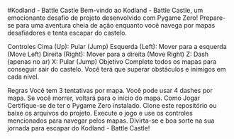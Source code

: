 #Kodland - Battle Castle
Bem-vindo ao Kodland - Battle Castle, um emocionante desafio de projeto desenvolvido com Pygame Zero! Prepare-se para uma aventura cheia de ação enquanto você navega por mapas desafiadores e tenta escapar do castelo.

Controles
Cima (Up): Pular (Jump)
Esquerda (Left): Mover para a esquerda (Move Left)
Direita (Right): Mover para a direita (Move Right)
Z: Dash (apenas no ar)
X: Pular (Jump)
Objetivo
Complete todos os mapas para conseguir sair do castelo. Você terá que superar obstáculos e inimigos em cada nível.

Regras
Você tem 3 tentativas por mapa.
Você pode usar 4 dashes por mapa.
Se você morrer, voltará para o início do mapa.
Como Jogar
Certifique-se de ter o Pygame Zero instalado.
Clone este repositório ou baixe os arquivos do projeto.
Execute o jogo e use os controles mencionados para navegar pelos mapas.
Divirta-se e boa sorte na sua jornada para escapar do Kodland - Battle Castle!
